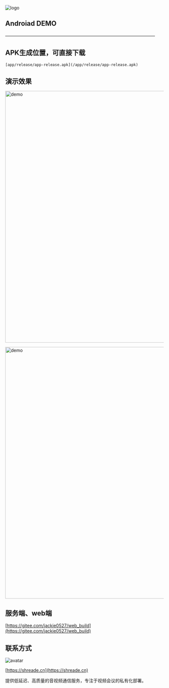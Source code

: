 ![logo](https://shreade.cn/image/logo.png)
## Androiad DEMO
——————————————————————————————————
##  APK生成位置，可直接下载
```shell
[app/release/app-release.apk](/app/release/app-release.apk)
```

##  演示效果
<p>
<img src="https://shreade.cn/image/p1.png" alt="demo" width="800" />
</p>
<p>
<img src="https://shreade.cn/image/p2.jpg" alt="demo" width="800" />
</p>

## 服务端、web端
[https://gitee.com/jackie0527/web_build](https://gitee.com/jackie0527/web_build)

## 联系方式

<img src="https://shreade.cn/image/weixin200.jpg" alt="avatar" />

[https://shreade.cn](https://shreade.cn)

提供低延迟、高质量的音视频通信服务，专注于视频会议的私有化部署。
